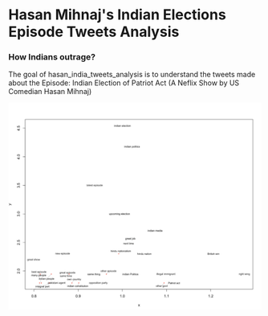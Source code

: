 # Hasan Mihnaj's Indian Elections Episode Tweets Analysis
### How Indians outrage?

The goal of hasan_india_tweets_analysis is to understand the tweets made about the Episode: Indian Election of Patriot Act (A Neflix Show by US Comedian Hasan Mihnaj)

![textplot](textplot.png)